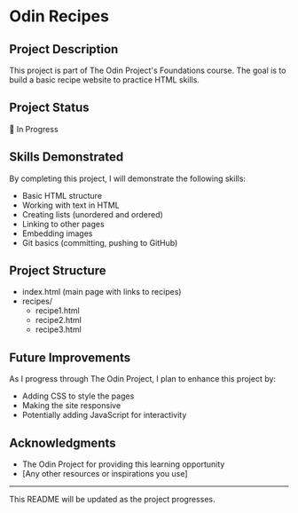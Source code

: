 # Odin Recipes

## Project Description
This project is part of The Odin Project's Foundations course. The goal is to build a basic recipe website to practice HTML skills.

## Project Status
🚧 In Progress

## Skills Demonstrated
By completing this project, I will demonstrate the following skills:
- Basic HTML structure
- Working with text in HTML
- Creating lists (unordered and ordered)
- Linking to other pages
- Embedding images
- Git basics (committing, pushing to GitHub)

## Project Structure
- index.html (main page with links to recipes)
- recipes/
  - recipe1.html
  - recipe2.html
  - recipe3.html

## Future Improvements
As I progress through The Odin Project, I plan to enhance this project by:
- Adding CSS to style the pages
- Making the site responsive
- Potentially adding JavaScript for interactivity

## Acknowledgments
- The Odin Project for providing this learning opportunity
- [Any other resources or inspirations you use]

---
This README will be updated as the project progresses.
